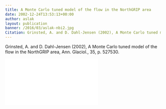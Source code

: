 ```yaml
---
title: A Monte Carlo tuned model of the flow in the NorthGRIP area
date: 2002-12-24T13:53:13+00:00
author: aslak
layout: publication
banner: /2016/03/aslak-nbi2.jpg
Citation: Grinsted, A. and D. Dahl-Jensen (2002), A Monte Carlo tuned model of the flow in the NorthGRIP area, Ann. Glaciol., 35, p. 527530
---
```

Grinsted, A. and D. Dahl-Jensen (2002), A Monte Carlo tuned model of the flow in the NorthGRIP area, Ann. Glaciol., 35, p. 527530. 

![pdf](/2016/03/Grinsted-annals35-NGRIP-inverse-monte-carlo-timescale.pdf)
